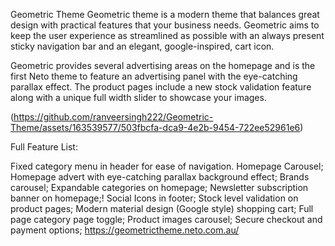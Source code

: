 Geometric Theme
Geometric theme is a modern theme that balances great design with practical features that your business needs. Geometric aims to keep the user experience as streamlined as possible with an always present sticky navigation bar and an elegant, google-inspired, cart icon.

Geometric provides several advertising areas on the homepage and is the first Neto theme to feature an advertising panel with the eye-catching parallax effect. The product pages include a new stock validation feature along with a unique full width slider to showcase your images.

(https://github.com/ranveersingh222/Geometric-Theme/assets/163539577/503fbcfa-dca9-4e2b-9454-722ee52961e6)




Full Feature List:

Fixed category menu in header for ease of navigation.
Homepage Carousel;
Homepage advert with eye-catching parallax background effect;
Brands carousel;
Expandable categories on homepage;
Newsletter subscription banner on homepage;!
Social Icons in footer;
Stock level validation on product pages;
Modern material design (Google style) shopping cart;
Full page category page toggle;
Product images carousel;
Secure checkout and payment options;
https://geometrictheme.neto.com.au/
